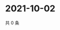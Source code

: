 # 2021-10-02

共 0 条

<!-- BEGIN WEIBO -->
<!-- 最后更新时间 Sat Oct 02 2021 00:12:36 GMT+0800 (China Standard Time) -->

<!-- END WEIBO -->
